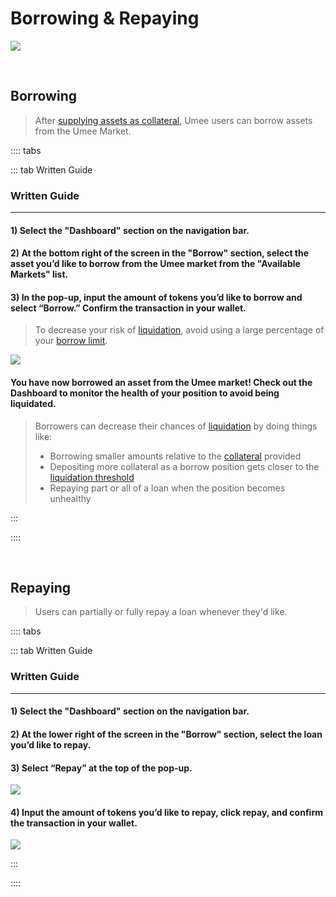 # Borrowing & Repaying

![](/bg/borrow-repay.png)

<br>

## Borrowing

> After [supplying assets as collateral](/users/using-the-web-app/supply-withdraw), Umee users can borrow assets from the Umee Market.

:::: tabs

::: tab Written Guide

### Written Guide

****

#### 1) Select the "Dashboard" section on the navigation bar.

#### 2) At the bottom right of the screen in the "Borrow" section, select the asset you’d like to borrow from the Umee market from the "Available Markets" list.

#### 3) In the pop-up, input the amount of tokens you’d like to borrow and select “Borrow.” Confirm the transaction in your wallet.

> To decrease your risk of [liquidation](/learn-the-basics/umee-basics/common-terms.html#liquidation), avoid using a large percentage of your [borrow limit](/learn-the-basics/umee-basics/common-terms.html#borrow-limit).

![](/bg/borrow-3.png)

#### You have now borrowed an asset from the Umee market! Check out the Dashboard to monitor the health of your position to avoid being liquidated.

> Borrowers can decrease their chances of [liquidation](/learn-the-basics/umee-basics/common-terms.html#liquidation) by doing things like:
> * Borrowing smaller amounts relative to the [collateral](/learn-the-basics/umee-basics/common-terms.html#collateral) provided
> * Depositing more collateral as a borrow position gets closer to the [liquidation threshold](/learn-the-basics/umee-basics/common-terms.html#liquidation-threshold)
> * Repaying part or all of a loan when the position becomes unhealthy

:::

::::

<br>

## Repaying

> Users can partially or fully repay a loan whenever they'd like.

:::: tabs

::: tab Written Guide

### Written Guide

****

#### 1) Select the "Dashboard" section on the navigation bar.

#### 2) At the lower right of the screen in the "Borrow" section, select the loan you’d like to repay.

#### 3) Select “Repay” at the top of the pop-up.

![](/bg/repay-2.png)

#### 4) Input the amount of tokens you’d like to repay, click repay, and confirm the transaction in your wallet.

![](/bg/repay-3.png)

:::

::::